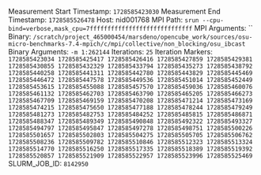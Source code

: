 Measurement Start Timestamp: `1728585423030`
Measurement End Timestamp: `1728585526478`
Host: nid001768
MPI Path: `srun --cpu-bind=verbose,mask_cpu=7fffffffffffffffffffffffffffff`
MPI Arguments: ``
Binary: `/scratch/project_465000454/marsdeno/opencube_work/sources/osu-micro-benchmarks-7.4-mpich/c/mpi/collective/non_blocking/osu_ibcast`
Binary Arguments: `-m 1:262144`
Iterations: `25`
Iteration Markers: `1728585423034 1728585425417 1728585426416 1728585427859 1728585429381 1728585430855 1728585432329 1728585433794 1728585435273 1728585438792 1728585440258 1728585441311 1728585442780 1728585443829 1728585445469 1728585446472 1728585447578 1728585449536 1728585451014 1728585452449 1728585453615 1728585455088 1728585457570 1728585459036 1728585460076 1728585461132 1728585462703 1728585463790 1728585465205 1728585466273 1728585467709 1728585469159 1728585470208 1728585471214 1728585473169 1728585474215 1728585475650 1728585477188 1728585478244 1728585479249 1728585481273 1728585482753 1728585484252 1728585485815 1728585486871 1728585488347 1728585489349 1728585490848 1728585492322 1728585493327 1728585494797 1728585495847 1728585497278 1728585498751 1728585500226 1728585501657 1728585502803 1728585504275 1728585505705 1728585506762 1728585508236 1728585509782 1728585510846 1728585512323 1728585513324 1728585514770 1728585516250 1728585517335 1728585518389 1728585519392 1728585520857 1728585521909 1728585522957 1728585523996 1728585525469`
SLURM_JOB_ID: `8142950`

